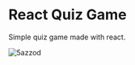 # React Quiz Game

Simple quiz game made with react.


![5azzod](https://user-images.githubusercontent.com/63849944/119811565-ef871280-beef-11eb-808e-432dd575145b.gif)
